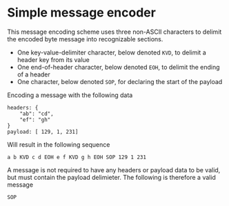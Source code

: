 # Simple message encoder

This message encoding scheme uses three non-ASCII characters to delimit the encoded byte message into recognizable sections.


* One key-value-delimiter character, below denoted `KVD`, to delimit a header key from its value
* One end-of-header character, below denoted `EOH`, to delimit the ending of a header
* One character, below denoted `SOP`, for declaring the start of the payload

Encoding a message with the following data
```
headers: {
    "ab": "cd",
    "ef": "gh"
}
payload: [ 129, 1, 231]
```

Will result in the following sequence
```
a b KVD c d EOH e f KVD g h EOH SOP 129 1 231
```

A message is not required to have any headers or payload data to be valid, but must contain the payload delimieter.
The following is therefore a valid message
```
SOP
```